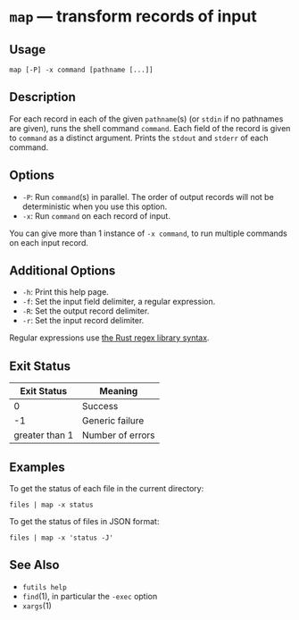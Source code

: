 # `map` — transform records of input

## Usage

```
map [-P] -x command [pathname [...]]
```

## Description

For each record in each of the given `pathname`(s) (or `stdin` if no pathnames
are given), runs the shell command `command`. Each field of the record is given
to `command` as a distinct argument. Prints the `stdout` and `stderr` of each
command.

## Options

* `-P`: Run `command`(s) in parallel. The order of output records will not be
  deterministic when you use this option.
* `-x`: Run `command` on each record of input.

You can give more than 1 instance of `-x command`, to run multiple commands on
each input record.

## Additional Options

* `-h`: Print this help page.
* `-f`: Set the input field delimiter, a regular expression.
* `-R`: Set the output record delimiter.
* `-r`: Set the input record delimiter.

Regular expressions use [the Rust regex library
syntax](https://docs.rs/regex/latest/regex/).

## Exit Status

| Exit Status    | Meaning            |
|----------------|--------------------|
|              0 | Success            |
|             -1 | Generic failure    |
| greater than 1 | Number of errors   |

## Examples

To get the status of each file in the current directory:

```
files | map -x status
```

To get the status of files in JSON format:

```
files | map -x 'status -J'
```

## See Also

* `futils help`
* `find`(1), in particular the `-exec` option
* `xargs`(1)

